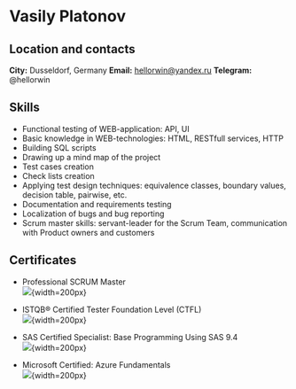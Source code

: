 # Vasily Platonov

## Location and contacts

**City:** Dusseldorf, Germany
**Email:** hellorwin@yandex.ru
**Telegram:** @hellorwin

## Skills

- Functional testing of WEB-application: API, UI
- Basic knowledge in WEB-technologies: HTML, RESTfull services, HTTP
- Building SQL scripts
- Drawing up a mind map of the project
- Test cases creation
- Check lists creation
- Applying test design techniques: equivalence classes, boundary values, decision table, pairwise, etc.
- Documentation and requirements testing
- Localization of bugs and bug reporting
- Scrum master skills: servant-leader for the Scrum Team, communication with Product owners and customers

## Certificates

- Professional SCRUM Master\
  ![](https://static.scrum.org/web/badges/badge-psmi.svg){width=200px}

- ISTQB® Certified Tester Foundation Level (CTFL)\
  ![](https://images.credly.com/size/340x340/images/12c64ffc-c5af-4be8-8fdc-8de91879be44/Brightest_CTFL.png){width=200px}

- SAS Certified Specialist: Base Programming Using SAS 9.4\
  ![](https://images.credly.com/size/340x340/images/caa44bb1-cd83-44ad-bb28-5784e6a7a95a/new_certification_badge_image.png){width=200px}

- Microsoft Certified: Azure Fundamentals\
  ![](https://images.credly.com/size/340x340/images/be8fcaeb-c769-4858-b567-ffaaa73ce8cf/image.png){width=200px}
